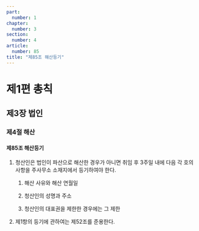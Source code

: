 ```yaml
---
part:
  number: 1
chapter:
  number: 3
section:
  number: 4
article:
  number: 85
title: "제85조 해산등기"
---
```


# 제1편 총칙

## 제3장 법인

### 제4절 해산

#### 제85조 해산등기

1. 청산인은 법인이 파산으로 해산한 경우가 아니면 취임 후 3주일 내에 다음 각 호의 사항을 주사무소 소재지에서 등기하여야 한다.

    1. 해산 사유와 해산 연월일

    2. 청산인의 성명과 주소

    3. 청산인의 대표권을 제한한 경우에는 그 제한

2. 제1항의 등기에 관하여는 제52조를 준용한다.
